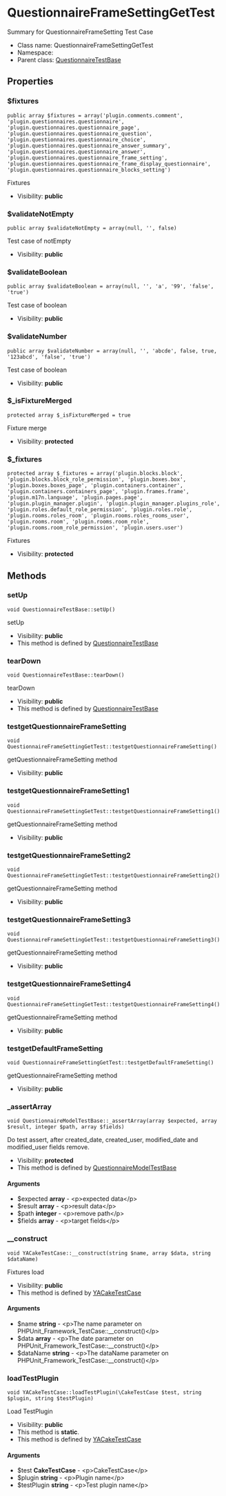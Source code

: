 QuestionnaireFrameSettingGetTest
===============

Summary for QuestionnaireFrameSetting Test Case




* Class name: QuestionnaireFrameSettingGetTest
* Namespace: 
* Parent class: [QuestionnaireTestBase](QuestionnaireTestBase.md)





Properties
----------


### $fixtures

    public array $fixtures = array('plugin.comments.comment', 'plugin.questionnaires.questionnaire', 'plugin.questionnaires.questionnaire_page', 'plugin.questionnaires.questionnaire_question', 'plugin.questionnaires.questionnaire_choice', 'plugin.questionnaires.questionnaire_answer_summary', 'plugin.questionnaires.questionnaire_answer', 'plugin.questionnaires.questionnaire_frame_setting', 'plugin.questionnaires.questionnaire_frame_display_questionnaire', 'plugin.questionnaires.questionnaire_blocks_setting')

Fixtures



* Visibility: **public**


### $validateNotEmpty

    public array $validateNotEmpty = array(null, '', false)

Test case of notEmpty



* Visibility: **public**


### $validateBoolean

    public array $validateBoolean = array(null, '', 'a', '99', 'false', 'true')

Test case of boolean



* Visibility: **public**


### $validateNumber

    public array $validateNumber = array(null, '', 'abcde', false, true, '123abcd', 'false', 'true')

Test case of boolean



* Visibility: **public**


### $_isFixtureMerged

    protected array $_isFixtureMerged = true

Fixture merge



* Visibility: **protected**


### $_fixtures

    protected array $_fixtures = array('plugin.blocks.block', 'plugin.blocks.block_role_permission', 'plugin.boxes.box', 'plugin.boxes.boxes_page', 'plugin.containers.container', 'plugin.containers.containers_page', 'plugin.frames.frame', 'plugin.m17n.language', 'plugin.pages.page', 'plugin.plugin_manager.plugin', 'plugin.plugin_manager.plugins_role', 'plugin.roles.default_role_permission', 'plugin.roles.role', 'plugin.rooms.roles_room', 'plugin.rooms.roles_rooms_user', 'plugin.rooms.room', 'plugin.rooms.room_role', 'plugin.rooms.room_role_permission', 'plugin.users.user')

Fixtures



* Visibility: **protected**


Methods
-------


### setUp

    void QuestionnaireTestBase::setUp()

setUp



* Visibility: **public**
* This method is defined by [QuestionnaireTestBase](QuestionnaireTestBase.md)




### tearDown

    void QuestionnaireTestBase::tearDown()

tearDown



* Visibility: **public**
* This method is defined by [QuestionnaireTestBase](QuestionnaireTestBase.md)




### testgetQuestionnaireFrameSetting

    void QuestionnaireFrameSettingGetTest::testgetQuestionnaireFrameSetting()

getQuestionnaireFrameSetting method



* Visibility: **public**




### testgetQuestionnaireFrameSetting1

    void QuestionnaireFrameSettingGetTest::testgetQuestionnaireFrameSetting1()

getQuestionnaireFrameSetting method



* Visibility: **public**




### testgetQuestionnaireFrameSetting2

    void QuestionnaireFrameSettingGetTest::testgetQuestionnaireFrameSetting2()

getQuestionnaireFrameSetting method



* Visibility: **public**




### testgetQuestionnaireFrameSetting3

    void QuestionnaireFrameSettingGetTest::testgetQuestionnaireFrameSetting3()

getQuestionnaireFrameSetting method



* Visibility: **public**




### testgetQuestionnaireFrameSetting4

    void QuestionnaireFrameSettingGetTest::testgetQuestionnaireFrameSetting4()

getQuestionnaireFrameSetting method



* Visibility: **public**




### testgetDefaultFrameSetting

    void QuestionnaireFrameSettingGetTest::testgetDefaultFrameSetting()

getQuestionnaireFrameSetting method



* Visibility: **public**




### _assertArray

    void QuestionnaireModelTestBase::_assertArray(array $expected, array $result, integer $path, array $fields)

Do test assert, after created_date, created_user, modified_date and modified_user fields remove.



* Visibility: **protected**
* This method is defined by [QuestionnaireModelTestBase](QuestionnaireModelTestBase.md)


#### Arguments
* $expected **array** - &lt;p&gt;expected data&lt;/p&gt;
* $result **array** - &lt;p&gt;result data&lt;/p&gt;
* $path **integer** - &lt;p&gt;remove path&lt;/p&gt;
* $fields **array** - &lt;p&gt;target fields&lt;/p&gt;



### __construct

    void YACakeTestCase::__construct(string $name, array $data, string $dataName)

Fixtures load



* Visibility: **public**
* This method is defined by [YACakeTestCase](YACakeTestCase.md)


#### Arguments
* $name **string** - &lt;p&gt;The name parameter on PHPUnit_Framework_TestCase::__construct()&lt;/p&gt;
* $data **array** - &lt;p&gt;The date parameter on PHPUnit_Framework_TestCase::__construct()&lt;/p&gt;
* $dataName **string** - &lt;p&gt;The dataName parameter on PHPUnit_Framework_TestCase::__construct()&lt;/p&gt;



### loadTestPlugin

    void YACakeTestCase::loadTestPlugin(\CakeTestCase $test, string $plugin, string $testPlugin)

Load TestPlugin



* Visibility: **public**
* This method is **static**.
* This method is defined by [YACakeTestCase](YACakeTestCase.md)


#### Arguments
* $test **CakeTestCase** - &lt;p&gt;CakeTestCase&lt;/p&gt;
* $plugin **string** - &lt;p&gt;Plugin name&lt;/p&gt;
* $testPlugin **string** - &lt;p&gt;Test plugin name&lt;/p&gt;


